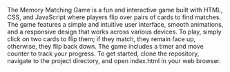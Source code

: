 The Memory Matching Game is a fun and interactive game built with HTML, CSS, and JavaScript where players flip over pairs of cards to find matches. The game features a simple and intuitive user interface, smooth animations, and a responsive design that works across various devices. To play, simply click on two cards to flip them; if they match, they remain face up, otherwise, they flip back down. The game includes a timer and move counter to track your progress. To get started, clone the repository, navigate to the project directory, and open index.html in your web browser.